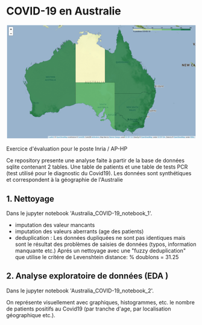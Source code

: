 # COVID-19 en Australie
![tested_cases_map](covidau.png)

Exercice d'évaluation pour le poste Inria / AP-HP

Ce repository presente une analyse faite à partir de la base de données sqlite contenant 2 tables. Une table de patients et une table de tests PCR (test utilisé pour le diagnostic du Covid19).
Les données sont synthétiques et correspondent à la géographie de l'Australie

## 1. Nettoyage
Dans le jupyter notebook 'Australia_COVID-19_notebook_1'.

- imputation des valeur mancants
- imputation des valeurs aberrants (age des patients)
- deduplication :
Les données dupliquées ne sont pas identiques mais sont le résultat des problèmes de saisies de données (typos, information manquante etc.)
Aprés un nettoyage avec une "fuzzy deduplication" que utilise le critére de Levenshtein distance:
% doublons =  31.25


## 2. Analyse exploratoire de données (EDA )

Dans le jupyter notebook 'Australia_COVID-19_notebook_2'.

On représente visuellement avec graphiques, histogrammes, etc. le nombre de patients positifs au Covid19 (par tranche d'age, par localisation géographique etc.).

